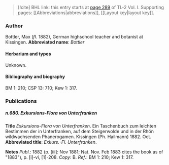 > [!cite] BHL link: this entry starts at [page 289](https://www.biodiversitylibrary.org/page/33120420) of TL-2 Vol. I.
> Supporting pages: [[Abbreviations|abbreviations]], [[Layout key|layout key]].

### Author

Bottler, Max (*fl*. 1882), German highschool teacher and botanist at Kissingen. 
**Abbreviated name**: *Bottler*

#### Herbarium and types

Unknown.

#### Bibliography and biography

BM 1: 210; CSP 13: 710; Kew 1: 317.

### Publications

##### n.680. Exkursions-Flora von Unterfranken

**Title**
*Exkursions-Flora von Unterfranken*. Ein Taschenbuch zum leichten Bestimmen der in Unterfranken, auf dem Steigerwolde und in der Rhön wildwachsenden Phanerogamen. Kissingen (Ph. Hailmann) 1882. Oct.
**Abbreviated title**: *Exkurs.-Fl. Unterfranken*.

**Notes**
*Publ*.: 1882 (p. \[iii\]: Nov 1881; Nat. Nov. Feb 1883 cites the book as of "1883"), p. \[i\]-vi, \[1\]-208. *Copy*: B.
*Ref*.: BM 1: 210; Kew 1: 317.

